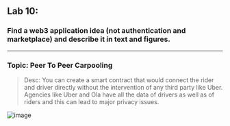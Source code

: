 ## Lab 10:

### Find a web3 application idea (not authentication and marketplace) and describe it in text and figures.

---

### Topic: Peer To Peer Carpooling

> Desc: You can create a smart contract that would connect the rider and driver directly without the intervention of any third party like Uber.<br>Agencies like Uber and Ola have all the data of drivers as well as of riders and this can lead to major privacy issues.



![image](https://user-images.githubusercontent.com/61298021/176723696-f92a9edc-5d36-4822-b989-7cb960908a26.png)

